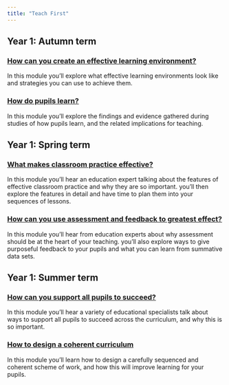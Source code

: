 ```yaml
---
title: "Teach First"
---
```


## Year 1: Autumn term

### [How can you create an effective learning environment?](/teach-first/year-1-how-can-you-create-an-effective-learning-environment)

In this module you’ll explore what effective learning environments look like and strategies you can use to achieve them.

### [How do pupils learn?](/teach-first/year-1-how-do-pupils-learn)

In this module you’ll explore the findings and evidence gathered during studies of how pupils learn, and the related implications for teaching.

## Year 1: Spring term

### [What makes classroom practice effective?](/teach-first/year-1-what-makes-classroom-practice-effective)

In this module you’ll hear an education expert talking about the features of effective classroom practice and why they are so important. you’ll then explore the features in detail and have time to plan them into your sequences of lessons.

### [How can you use assessment and feedback to greatest effect?](/teach-first/year-1-how-can-you-use-assessment-and-feedback-to-greatest-effect)

In this module you’ll hear from education experts about why assessment should be at the heart of your teaching. you’ll also explore ways to give purposeful feedback to your pupils and what you can learn from summative data sets.

## Year 1: Summer term

### [How can you support all pupils to succeed?](/teach-first/year-1-how-can-you-support-all-pupils-to-succeed)

In this module you’ll hear a variety of educational specialists talk about ways to support all pupils to succeed across the curriculum, and why this is so important.

### [How to design a coherent curriculum](/teach-first/year-1-how-to-design-a-coherent-curriculum)

In this module you’ll learn how to design a carefully sequenced and coherent scheme of work, and how this will improve learning for your pupils.
